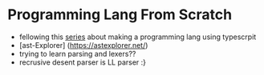 # Programming Lang From Scratch 
-   fellowing this [series](https://www.youtube.com/watch?v=8VB5TY1sIRo&list=PL_2VhOvlMk4UHGqYCLWc6GO8FaPl8fQTh&ab_channel=tylerlaceby) about making a programming lang using typescrpit
-   [ast-Explorer] (https://astexplorer.net/)
-   trying to learn parsing and lexers??
-   recrusive desent parser is LL parser :} 